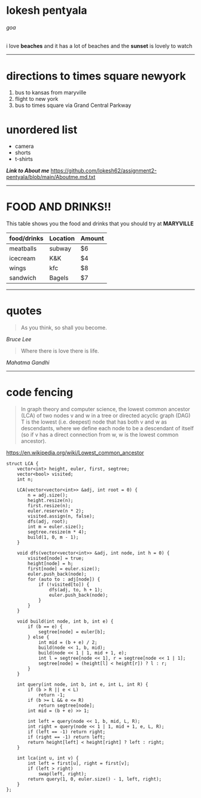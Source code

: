 # lokesh pentyala
###### goa 
i love **beaches** and it has a lot of beaches and the **sunset** is lovely to watch

************************************
# directions to times square newyork
1. bus to kansas from maryville
2. flight to new york
3. bus to times square via Grand Central Parkway

#  unordered list
* camera
* shorts 
* t-shirts

***Link to About me***
<https://github.com/lokesh62/assignment2-pentyala/blob/main/Aboutme.md.txt>

***************************************

# FOOD AND DRINKS!!
This table shows you the food and drinks that you should try at **MARYVILLE**

|food/drinks | Location | Amount |
| ---        | ---      | ---    |
| meatballs  | subway   | $6     |
| icecream   | K&K      | $4     |
| wings      | kfc      | $8     |
| sandwich   | Bagels   | $7     |

**********************
# quotes
>As you think, so shall you become.

*Bruce Lee*

>Where there is love there is life.

*Mahatma Gandhi*

**********************
# code fencing

>In graph theory and computer science, the lowest common ancestor (LCA) of two nodes v and w in a tree or directed acyclic graph (DAG) T is the lowest (i.e. deepest) node that has both v and w as descendants, where we define each node to be a descendant of itself (so if v has a direct connection from w, w is the lowest common ancestor).

<https://en.wikipedia.org/wiki/Lowest_common_ancestor>
```
struct LCA {
    vector<int> height, euler, first, segtree;
    vector<bool> visited;
    int n;

    LCA(vector<vector<int>> &adj, int root = 0) {
        n = adj.size();
        height.resize(n);
        first.resize(n);
        euler.reserve(n * 2);
        visited.assign(n, false);
        dfs(adj, root);
        int m = euler.size();
        segtree.resize(m * 4);
        build(1, 0, m - 1);
    }

    void dfs(vector<vector<int>> &adj, int node, int h = 0) {
        visited[node] = true;
        height[node] = h;
        first[node] = euler.size();
        euler.push_back(node);
        for (auto to : adj[node]) {
            if (!visited[to]) {
                dfs(adj, to, h + 1);
                euler.push_back(node);
            }
        }
    }

    void build(int node, int b, int e) {
        if (b == e) {
            segtree[node] = euler[b];
        } else {
            int mid = (b + e) / 2;
            build(node << 1, b, mid);
            build(node << 1 | 1, mid + 1, e);
            int l = segtree[node << 1], r = segtree[node << 1 | 1];
            segtree[node] = (height[l] < height[r]) ? l : r;
        }
    }

    int query(int node, int b, int e, int L, int R) {
        if (b > R || e < L)
            return -1;
        if (b >= L && e <= R)
            return segtree[node];
        int mid = (b + e) >> 1;

        int left = query(node << 1, b, mid, L, R);
        int right = query(node << 1 | 1, mid + 1, e, L, R);
        if (left == -1) return right;
        if (right == -1) return left;
        return height[left] < height[right] ? left : right;
    }

    int lca(int u, int v) {
        int left = first[u], right = first[v];
        if (left > right)
            swap(left, right);
        return query(1, 0, euler.size() - 1, left, right);
    }
};
```
   

